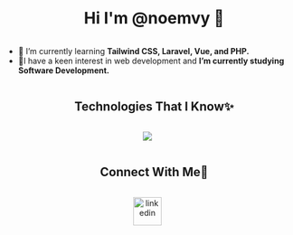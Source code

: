 
<!--h1 without bottom border-->
<div id="user-content-toc">
  <ul align="center">
    <summary><h1 style="display: inline-block">Hi I'm @noemvy 🍒</h1></summary>
  </ul>
</div>

<!--Intro start-->

- 🌱 I’m currently learning **Tailwind CSS, Laravel, Vue, and PHP.**
- 🧠I have a keen interest in web development and **I’m currently studying Software Development.**
<!--Intro end-->

<!--h1 without bottom border-->
<div id="user-content-toc">
  <ul align="center">
    <summary><h2 style="display: inline-block">Technologies That I Know✨</h2></summary>
  </ul>
</div>
<!--tech stack icons-->
<p align="center">
  <a href="https://skillicons.dev">
    <img src="https://skillicons.dev/icons?i=git,tailwind,js,php,mysql" />
  </a>
</p>









<div id="user-content-toc">
  <ul align="center">
    <summary><h2 style="display: inline-block">Connect With Me🤝</h2></summary>
  </ul>
</div>

<!--icons and links-->
<p align="center">
<a href="https://www.linkedin.com/in/noemvy/" target="blank"><img align="center" src="https://user-images.githubusercontent.com/88904952/234979284-68c11d7f-1acc-4f0c-ac78-044e1037d7b0.png" alt="linkedin" height="50" width="50" /></a>

  
</p>


